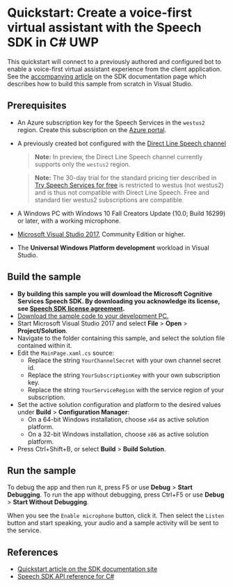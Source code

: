 # Quickstart: Create a voice-first virtual assistant with the Speech SDK in C# UWP

This quickstart will connect to a previously authored and configured bot to enable a voice-first virtual assistant experience from the client application.
See the [accompanying article](https://docs.microsoft.com/azure/cognitive-services/speech-service/quickstart-virtual-assistant-csharp-uwp) on the SDK documentation page which describes how to build this sample from scratch in Visual Studio.

## Prerequisites

* An Azure subscription key for the Speech Services in the `westus2` region. Create this subscription on the [Azure portal](https://portal.azure.com/).
* A previously created bot configured with the [Direct Line Speech channel](https://docs.microsoft.com/azure/bot-service/bot-service-channel-connect-directlinespeech)
    > **Note:**
    > In preview, the Direct Line Speech channel currently supports only the `westus2` region.

    > **Note:**
    > The 30-day trial for the standard pricing tier described in [Try Speech Services for free](https://docs.microsoft.com/azure/cognitive-services/speech-service/get-started) is restricted to westus (not westus2) and is thus not compatible with Direct Line Speech. Free and standard tier westus2 subscriptions are compatible.

* A Windows PC with Windows 10 Fall Creators Update (10.0; Build 16299) or later, with a working microphone.
* [Microsoft Visual Studio 2017](https://www.visualstudio.com/), Community Edition or higher.
* The **Universal Windows Platform development** workload in Visual Studio.

## Build the sample

* **By building this sample you will download the Microsoft Cognitive Services Speech SDK. By downloading you acknowledge its license, see [Speech SDK license agreement](https://aka.ms/csspeech/license201809).**
* [Download the sample code to your development PC.](../../README.md#get-the-samples)
* Start Microsoft Visual Studio 2017 and select **File** \> **Open** \> **Project/Solution**.
* Navigate to the folder containing this sample, and select the solution file contained within it.
* Edit the `MainPage.xaml.cs` source:
  * Replace the string `YourChannelSecret` with your own channel secret id.
  * Replace the string `YourSubscriptionKey` with your own subscription key.
  * Replace the string `YourServiceRegion` with the service region of your subscription.
* Set the active solution configuration and platform to the desired values under **Build** \> **Configuration Manager**:
  * On a 64-bit Windows installation, choose `x64` as active solution platform.
  * On a 32-bit Windows installation, choose `x86` as active solution platform.
* Press Ctrl+Shift+B, or select **Build** \> **Build Solution**.

## Run the sample

To debug the app and then run it, press F5 or use **Debug** \> **Start Debugging**. To run the app without debugging, press Ctrl+F5 or use **Debug** \> **Start Without Debugging**.

When you see the `Enable microphone` button, click it. Then select the `Listen` button and start speaking, your audio and a sample activity will be sent to the service.

## References

* [Quickstart article on the SDK documentation site](https://docs.microsoft.com/azure/cognitive-services/speech-service/quickstart-virtual-assistant-csharp-uwp)
* [Speech SDK API reference for C#](https://aka.ms/csspeech/csharpref)
